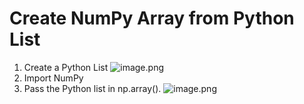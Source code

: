 # Create NumPy Array from Python List

1. Create a Python List
![image.png](https://dphi-live.s3.amazonaws.com/media_uploads/image_2b27e4a715e042249ad0608eaf452972.png)
2. Import NumPy
3. Pass the Python list in np.array().
![image.png](https://dphi-live.s3.amazonaws.com/media_uploads/image_ace290693fb9474c9772ce18e3b7d484.png)
